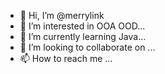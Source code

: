 - 👋 Hi, I’m @merrylink
- 👀 I’m interested in OOA OOD...
- 🌱 I’m currently learning Java...
- 💞️ I’m looking to collaborate on ...
- 📫 How to reach me ...

<!---
merrylink/merrylink is a ✨ special ✨ repository because its `README.md` (this file) appears on your GitHub profile.
You can click the Preview link to take a look at your changes.
--->
